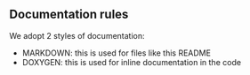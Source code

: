 ## Documentation rules
We adopt 2 styles of documentation:
- MARKDOWN: this is used for files like this README
- DOXYGEN: this is used for inline documentation in the code
